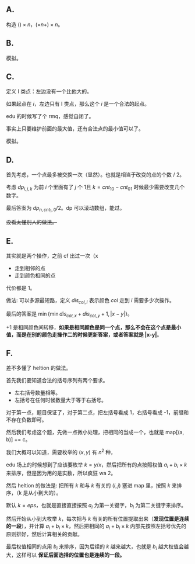 ## A.

构造 $()\times n$，$(\times n + )\times n$。

## B.

模拟。

## C.

定义 I 类点：左边没有一个比他大的。

如果起点在 $i$，左边只有 I 类点，那么这个 $i$ 是一个合法的起点。

edu 的时候写了个 rmq，感觉自闭了。

事实上只要维护前面的最大值，还有合法点的最小值可以了。

模拟。

## D.

首先考虑，一个点最多被交换一次（显然）。也就是相当于改变的点的个数 / 2。

考虑 $dp_{i, j, k}$ 为前 $i$ 个里面有了 $j$ 个 1且 $k = cnt_{10} - cnt_{01}$ 时候最少需要改变几个数字。

最后答案为 $dp_{n, cnt_1, 0} / 2$。dp 可以滚动数组，能过。

~~没看太懂别人的做法。~~

## E.

其实就是两个操作，之前 cf 出过一次（x

- 走到相邻的点
- 走到颜色相同的点

代价都是 1。

做法: 可以多源最短路，定义 $dis_{col,i}$ 表示颜色 $col$ 走到 $i$ 需要多少次操作。

最后的答案是 $\min \{\min dis_{col,x} + dis_{col,y} + 1, |x - y|\}$。

+1 是相同颜色间转移，**如果是相同颜色是同一个点，那么不会在这个点是最小值，而是在别的颜色走操作二的时候更新答案，或者答案就是 |x-y|**。

## F.

差不多懂了 heltion 的做法。

首先我们要知道合法的括号序列有两个要求。

- 左右括号数量相等。
- 左括号在任何时候数量大于等于右括号。

对于第一点，题目保证了，对于第二点，把左括号看成 1，右括号看成 -1，前缀和不存在负数即可。

然后我们考虑这个题，先做一点微小处理，把相同的当成一个，也就是 map[(a, b)] += c。

我们大概可以知道，需要枚举的 $(x,y)$ 有 $n^2$ 种，

edu 场上的时候想到了应该要枚举 $k = y/x$，然后把所有的点按照权值 $a_i + b_i \times k$ 来排序，但是因为用的是实数，所以疯狂 wa 2。

然后 heltion 的做法是: 把所有 $k$ 和与 $k$ 有关的 $(i, j)$ 塞进 map 里，按照 $k$ 来排序，（k 是从小到大的）。

默认 $k = eps$，也就是直接直接按照 $a_i$ 为第一关键字，$b_i$ 为第二关键字来排序。

然后开始从小到大枚举 $k$，每次把与 $k$ 有关的所有位置提取出来（**发现位置是连续的一段**），并计算 $a_i + b_i \times k$，然后把相同的 $a_i + b_i \times k$ 内部先按照左括号优先的原则排好，然后计算相关的贡献。

最后权值相同的点用 $b_i$ 来排序，因为后续的 $k$ 越来越大，也就是 $b_i$ 越大权值会越大，这样可以 **保证后面选择的位置也是连续的一段。**

